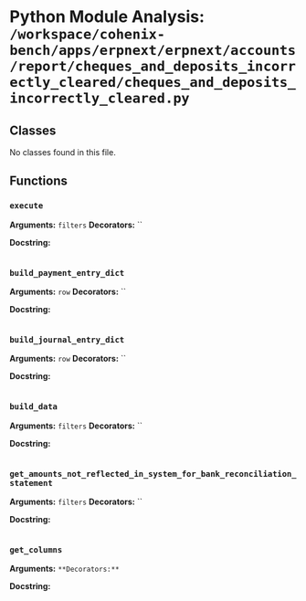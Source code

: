 # Python Module Analysis: `/workspace/cohenix-bench/apps/erpnext/erpnext/accounts/report/cheques_and_deposits_incorrectly_cleared/cheques_and_deposits_incorrectly_cleared.py`

## Classes

No classes found in this file.


## Functions

### `execute`
**Arguments:** `filters`
**Decorators:** ``

**Docstring:**
```

```
### `build_payment_entry_dict`
**Arguments:** `row`
**Decorators:** ``

**Docstring:**
```

```
### `build_journal_entry_dict`
**Arguments:** `row`
**Decorators:** ``

**Docstring:**
```

```
### `build_data`
**Arguments:** `filters`
**Decorators:** ``

**Docstring:**
```

```
### `get_amounts_not_reflected_in_system_for_bank_reconciliation_statement`
**Arguments:** `filters`
**Decorators:** ``

**Docstring:**
```

```
### `get_columns`
**Arguments:** ``
**Decorators:** ``

**Docstring:**
```

```

